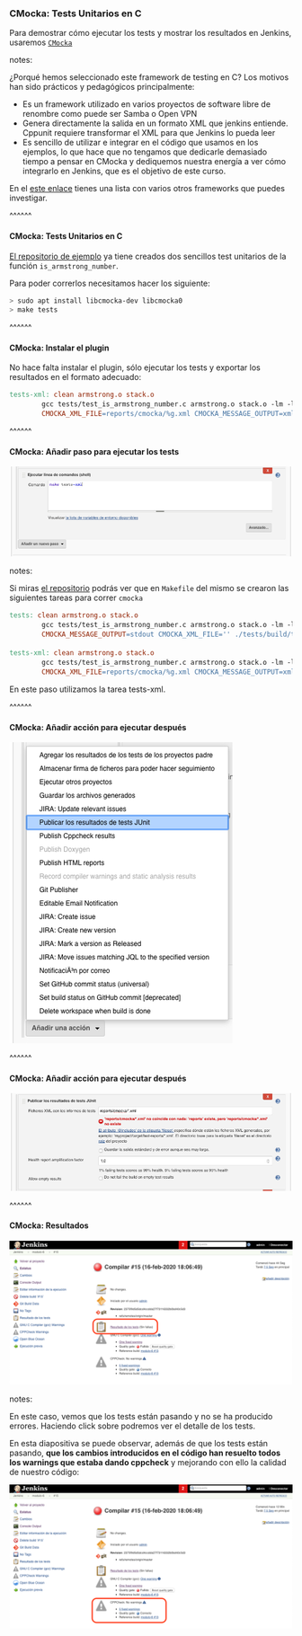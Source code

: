 ### CMocka: Tests Unitarios en C

Para demostrar cómo ejecutar los tests y mostrar los resultados en Jenkins,
usaremos [`CMocka`](https://cmocka.org)

notes:

¿Porqué hemos seleccionado este framework de testing en C? Los motivos han sido prácticos y pedagógicos principalmente:

* Es un framework utilizado en varios proyectos de software libre de renombre como puede ser Samba o Open VPN
* Genera directamente la salida en un formato XML que jenkins entiende. Cppunit requiere transformar el XML para que
  Jenkins lo pueda leer
* Es sencillo de utilizar e integrar en el código que usamos en los ejemplos, lo que hace que no
  tengamos que dedicarle demasiado tiempo a pensar en CMocka y dediquemos nuestra energía a ver cómo
  integrarlo en Jenkins, que es el objetivo de este curso.
  
En el [este enlace](https://stackoverflow.com/a/65845) tienes una lista con varios otros frameworks que puedes investigar.

^^^^^^

#### CMocka: Tests Unitarios en C

[El repositorio de ejemplo](https://github.com/alfonsoalba-cursos/openwebinars-jenkins-is-armstrong-number) 
ya tiene creados dos sencillos test unitarios de la función `is_armstrong_number`.

Para poder correrlos necesitamos hacer los siguiente:

```bash
> sudo apt install libcmocka-dev libcmocka0
> make tests
```
^^^^^^
#### CMocka: Instalar el plugin

No hace falta instalar el plugin, sólo ejecutar los tests y exportar los resultados en el
formato adecuado:

```Makefile
tests-xml: clean armstrong.o stack.o
        gcc tests/test_is_armstrong_number.c armstrong.o stack.o -lm -lcmocka -o tests/build/test_is_armstrong_number
        CMOCKA_XML_FILE=reports/cmocka/%g.xml CMOCKA_MESSAGE_OUTPUT=xml ./tests/build/test_is_armstrong_number
```

^^^^^^

#### CMocka: Añadir paso para ejecutar los tests

<img src="/slides/images/es/0050/cmocka_add_step_to_job_step_1.png" alt="Add make tests-xml step" class="r-stretch">

notes:

Si miras [el repositorio](https://github.com/alfonsoalba-cursos/openwebinars-jenkins-is-armstrong-number)
podrás ver que en `Makefile` del mismo se crearon las siguientes tareas para correr `cmocka`

```Makefile
tests: clean armstrong.o stack.o
        gcc tests/test_is_armstrong_number.c armstrong.o stack.o -lm -lcmocka -o tests/build/test_is_armstrong_number
        CMOCKA_MESSAGE_OUTPUT=stdout CMOCKA_XML_FILE='' ./tests/build/test_is_armstrong_number

tests-xml: clean armstrong.o stack.o
        gcc tests/test_is_armstrong_number.c armstrong.o stack.o -lm -lcmocka -o tests/build/test_is_armstrong_number
        CMOCKA_XML_FILE=reports/cmocka/%g.xml CMOCKA_MESSAGE_OUTPUT=xml ./tests/build/test_is_armstrong_number
```

En este paso utilizamos la tarea tests-xml.

^^^^^^

#### CMocka: Añadir acción para ejecutar después

<img src="/slides/images/es/0050/cmocka_add_step_to_job_step_2.png" alt="add post action" class="r-stretch">

^^^^^^

#### CMocka: Añadir acción para ejecutar después

<img src="/slides/images/es/0050/cmocka_add_step_to_job_step_3.png" alt="add post action" class="r-stretch">

^^^^^^

#### CMocka: Resultados

<img src="/slides/images/es/0050/cmocka_results_build_status_page.png" alt="cmocka_results" class="r-stretch">


notes:

En este caso, vemos que los tests están pasando y no se ha producido errores. Haciendo click sobre
podremos ver el detalle de los tests.

En esta diapositiva se puede observar, además de que los tests están pasando, 
**que los cambios introducidos en el código han resuelto todos los warnings que estaba
dando cppcheck** y mejorando con ello la calidad de nuestro código:

<img src="/slides/images/es/0050/cmocka_results_build_status_page_cppcheck.png" alt="cppcheck warnings fixed" class="r-stretch">
 

